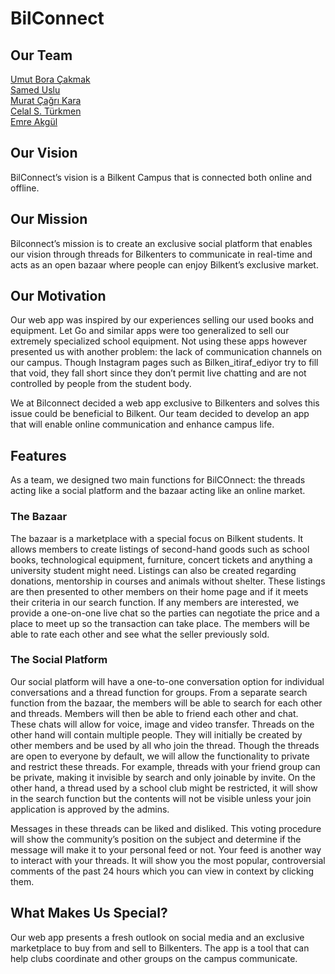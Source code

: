 # BilConnect

## Our Team
[Umut Bora Çakmak](https://github.com/UBoraCakmak)<br>
[Samed Uslu](https://github.com/sameduslu)<br>
[Murat Çağrı Kara](https://github.com/Murat-Cagri)<br>
[Celal S. Türkmen](https://github.com/celaltrk)<br>
[Emre Akgül](https://github.com/Emre-Akgul)<br>

## Our Vision
BilConnect’s vision is a Bilkent Campus that is connected both online and offline.

## Our Mission
Bilconnect’s mission is to create an exclusive social platform that enables our vision through threads for Bilkenters to communicate in real-time and acts as an open bazaar where people can enjoy Bilkent’s exclusive market.

## Our Motivation
Our web app was inspired by our experiences selling our used books and equipment. Let Go and similar apps were too generalized to sell our extremely specialized school equipment. Not using these apps however presented us with another problem: the lack of communication channels on our campus. Though Instagram pages such as Bilken_itiraf_ediyor try to fill that void, they fall short since they don’t permit live chatting and are not controlled by people from the student body.

We at Bilconnect decided a web app exclusive to Bilkenters and solves this issue could be beneficial to Bilkent. Our team decided to develop an app that will enable online communication and enhance campus life.

## Features
As a team, we designed two main functions for BilCOnnect: the threads acting like a social platform and the bazaar acting like an online market.

### The Bazaar
The bazaar is a marketplace with a special focus on Bilkent students. It allows members to create listings of second-hand goods such as school books, technological equipment, furniture, concert tickets and anything a university student might need. Listings can also be created regarding donations, mentorship in courses and animals without shelter. These listings are then presented to other members on their home page and if it meets their criteria in our search function. If any members are interested, we provide a one-on-one live chat so the parties can negotiate the price and a place to meet up so the transaction can take place. The members will be able to rate each other and see what the seller previously sold. 

### The Social Platform
Our social platform will have a one-to-one conversation option for individual conversations and a thread function for groups. From a separate search function from the bazaar, the members will be able to search for each other and threads. Members will then be able to friend each other and chat. These chats will allow for voice, image and video transfer. Threads on the other hand will contain multiple people. They will initially be created by other members and be used by all who join the thread. Though the threads are open to everyone by default, we will allow the functionality to private and restrict these threads. For example, threads with your friend group can be private, making it invisible by search and only joinable by invite. On the other hand, a thread used by a school club might be restricted, it will show in the search function but the contents will not be visible unless your join application is approved by the admins.

Messages in these threads can be liked and disliked. This voting procedure will show the community’s position on the subject and determine if the message will make it to your personal feed or not. Your feed is another way to interact with your threads. It will show you the most popular, controversial comments of the past 24 hours which you can view in context by clicking them. 

## What Makes Us Special?
Our web app presents a fresh outlook on social media and an exclusive marketplace to buy from and sell to Bilkenters. The app is a tool that can help clubs coordinate and other groups on the campus communicate.
